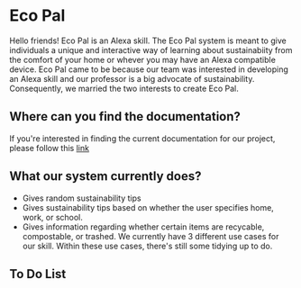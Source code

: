 # Eco Pal
Hello friends! Eco Pal is an Alexa skill. The Eco Pal system is meant to give individuals a unique and interactive way of learning about sustainabiity from the comfort of your home or whever you may have an Alexa compatible device. Eco Pal came to be because our team was interested in developing an Alexa skill and our professor is a big advocate of sustainability. Consequently, we married the two interests to create Eco Pal. 
## Where can you find the documentation?
If you're interested in finding the current documentation for our project, please follow this [link](https://skl1m.github.io/EcoDocumentation/)
## What our system currently does?
* Gives random sustainability tips
* Gives sustainability tips based on whether the user specifies home, work, or school.
* Gives information regarding whether certain items are recycable, compostable, or trashed. 
We currently have 3 different use cases for our skill. Within these use cases, there's still some tidying up to do. 
## To Do List
